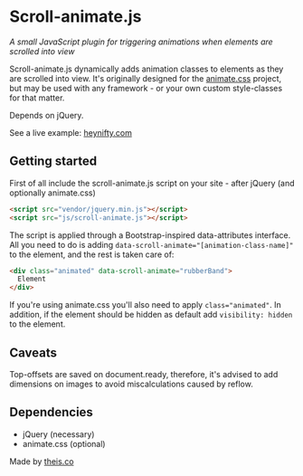 # Scroll-animate.js
*A small JavaScript plugin for triggering animations when elements are scrolled into view*

Scroll-animate.js dynamically adds animation classes to elements as they are scrolled into view. It's originally designed for the [animate.css](https://daneden.github.io/animate.css/) project, but may be used with any framework - or your own custom style-classes for that matter. 

Depends on jQuery.

See a live example: [heynifty.com](https://www.heynifty.com/)

## Getting started

First of all include the scroll-animate.js script on your site - after jQuery (and optionally animate.css)

```html
<script src="vendor/jquery.min.js"></script> 
<script src="js/scroll-animate.js"></script>
```

The script is applied through a Bootstrap-inspired data-attributes interface. All you need to do is adding `data-scroll-animate="[animation-class-name]"` to the element, and the rest is taken care of:

```html
<div class="animated" data-scroll-animate="rubberBand">
  Element
</div>
```

If you're using animate.css you'll also need to apply `class="animated"`. In addition, if the element should be hidden as default add `visibility: hidden` to the element.

## Caveats 
Top-offsets are saved on document.ready, therefore, it's advised to add dimensions on images to avoid miscalculations caused by reflow.

## Dependencies

* jQuery (necessary)
* animate.css (optional)

Made by [theis.co](http://theis.co)
